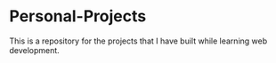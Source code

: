 # Personal-Projects
This is a repository for the projects that I have built while learning web development.
